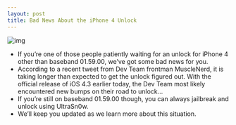 ```yaml
---
layout: post
title: Bad News About the iPhone 4 Unlock
---
```

![img](http://media.idownloadblog.com/wp-content/uploads/2011/03/MuscleNerd-iPhone-4-Unlock-Update.png)
* If you’re one of those people patiently waiting for an unlock for iPhone 4 other than baseband 01.59.00, we’ve got some bad news for you.
* According to a recent tweet from Dev Team frontman MuscleNerd, it is taking longer than expected to get the unlock figured out. With the official release of iOS 4.3 earlier today, the Dev Team most likely encountered new bumps on their road to unlock…
* If you’re still on baseband 01.59.00 though, you can always jailbreak and unlock using UltraSn0w.
* We’ll keep you updated as we learn more about this situation.

